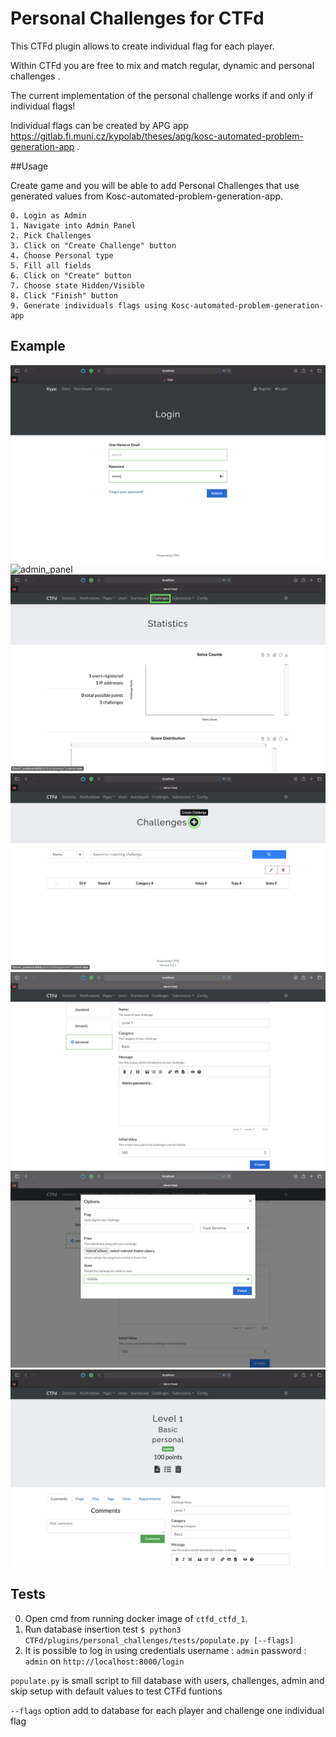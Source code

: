 # Personal Challenges for CTFd

This CTFd plugin allows to create individual flag for each player.

Within CTFd you are free to mix and match regular, dynamic and personal challenges .

The current implementation of the personal challenge works if and only if individual flags!

Individual flags can be created by APG app https://gitlab.fi.muni.cz/kypolab/theses/apg/kosc-automated-problem-generation-app .

##Usage

Create game and you will be able to add Personal Challenges that use generated values from Kosc-automated-problem-generation-app. 

    0. Login as Admin
    1. Navigate into Admin Panel
    2. Pick Challenges
    3. Click on "Create Challenge" button
    4. Choose Personal type
    5. Fill all fields
    6. Click on "Create" button
    7. Choose state Hidden/Visible
    8. Click "Finish" button
    9. Generate individuals flags using Kosc-automated-problem-generation-app

## Example

![login](/personal_challenges/screenshots/login.png)
![admin_panel](/personal_challengesscreenshots/admin_panel.png)
![challenges](/personal_challenges/screenshots/challenges.png)
![create_challenge](/personal_challenges/screenshots/create_challenge.png)
![personal](/personal_challenges/screenshots/personal.png)
![visible](/personal_challenges/screenshots/visible.png)
![done](/personal_challenges/screenshots/done.png)

## Tests

0. Open cmd from running docker image of `ctfd_ctfd_1`.
1. Run database insertion test `$ python3 CTFd/plugins/personal_challenges/tests/populate.py [--flags]`
2. It is possible to log in using credentials username : `admin` password : `admin` on `http://localhost:8000/login`

``populate.py`` is small script to fill database with users, challenges, admin and skip setup with default values to test CTFd funtions

`--flags` option add to database for each player and challenge one individual flag



